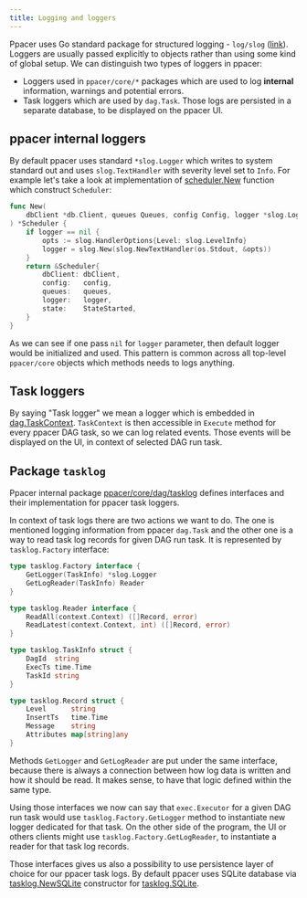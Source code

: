 ```yaml
---
title: Logging and loggers
---
```


Ppacer uses Go standard package for structured logging - `log/slog`
([link](https://go.dev/blog/slog)). Loggers are usually passed explicitly to
objects rather than using some kind of global setup. We can distinguish two
types of loggers in ppacer:

* Loggers used in `ppacer/core/*` packages which are used to log **internal**
    information, warnings and potential errors.
* Task loggers which are used by `dag.Task`. Those logs are persisted in a
  separate database, to be displayed on the ppacer UI.


## ppacer internal loggers

By default ppacer uses standard `*slog.Logger` which writes to system standard
out and uses `slog.TextHandler` with severity level set to `Info`. For example
let's take a look at implementation of
[scheduler.New](https://pkg.go.dev/github.com/ppacer/core/scheduler#New)
function which construct `Scheduler`:


```go
func New(
    dbClient *db.Client, queues Queues, config Config, logger *slog.Logger,
) *Scheduler {
	if logger == nil {
		opts := slog.HandlerOptions{Level: slog.LevelInfo}
		logger = slog.New(slog.NewTextHandler(os.Stdout, &opts))
	}
	return &Scheduler{
		dbClient: dbClient,
		config:   config,
		queues:   queues,
		logger:   logger,
		state:    StateStarted,
	}
}
```

As we can see if one pass `nil` for `logger` parameter, then default logger
would be initialized and used. This pattern is common across all top-level
`ppacer/core` objects which methods needs to logs anything.


## Task loggers

By saying "Task logger" we mean a logger which is embedded in
[dag.TaskContext](https://pkg.go.dev/github.com/ppacer/core/dag#TaskContext).
`TaskContext` is then accessible in `Execute` method for every ppacer DAG
task, so we can log related events. Those events will be displayed on the UI,
in context of selected DAG run task.

## Package `tasklog`

Ppacer internal package
[ppacer/core/dag/tasklog](https://pkg.go.dev/github.com/ppacer/core/dag/tasklog)
defines interfaces and their implementation for ppacer task loggers.

In context of task logs there are two actions we want to do. The one is
mentioned logging information from ppacer `dag.Task` and the other one is a way
to read task log records for given DAG run task. It is represented by
`tasklog.Factory` interface:


```go
type tasklog.Factory interface {
    GetLogger(TaskInfo) *slog.Logger
    GetLogReader(TaskInfo) Reader
}

type tasklog.Reader interface {
    ReadAll(context.Context) ([]Record, error)
    ReadLatest(context.Context, int) ([]Record, error)
}

type tasklog.TaskInfo struct {
    DagId  string
    ExecTs time.Time
    TaskId string
}

type tasklog.Record struct {
    Level      string
    InsertTs   time.Time
    Message    string
    Attributes map[string]any
}
```

Methods `GetLogger` and `GetLogReader` are put under the same interface,
because there is always a connection between how log data is written and how it
should be read. It makes sense, to have that logic defined within the same
type.

Using those interfaces we now can say that `exec.Executor` for a given DAG run
task would use `tasklog.Factory.GetLogger` method to instantiate new logger
dedicated for that task. On the other side of the program, the UI or others
clients might use `tasklog.Factory.GetLogReader`, to instantiate a reader for
that task log records.

Those interfaces gives us also a possibility to use persistence layer of choice
for our ppacer task logs. By default ppacer uses SQLite database via
[tasklog.NewSQLite](https://pkg.go.dev/github.com/ppacer/core/dag/tasklog#NewSQLite)
constructor for
[tasklog.SQLite](https://pkg.go.dev/github.com/ppacer/core/dag/tasklog#SQLite).


